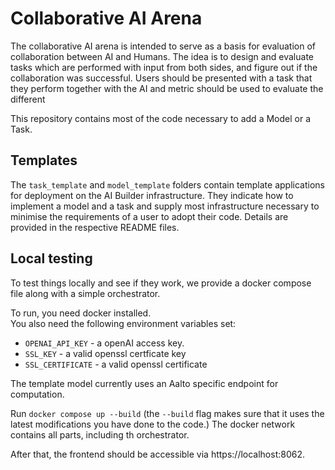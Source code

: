 # Collaborative AI Arena

The collaborative AI arena is intended to serve as a basis for evaluation of collaboration between AI and Humans. The idea is to design and evaluate tasks which are performed with input from both sides, and figure out if the collaboration was successful.
Users should be presented with a task that they perform together with the AI and metric should be used to evaluate the different

This repository contains most of the code necessary to add a Model or a Task.

## Templates

The `task_template` and `model_template` folders contain template applications for deployment on the AI Builder infrastructure.
They indicate how to implement a model and a task and supply most infrastructure necessary to minimise the requirements of a user to adopt their code.
Details are provided in the respective README files.

## Local testing

To test things locally and see if they work, we provide a docker compose file along with a simple orchestrator.

To run, you need docker installed.  
You also need the following environment variables set:

- `OPENAI_API_KEY` - a openAI access key.
- `SSL_KEY` - a valid openssl certficate key
- `SSL_CERTIFICATE` - a valid openssl certificate

The template model currently uses an Aalto specific endpoint for computation.

Run `docker compose up --build` (the `--build` flag makes sure that it uses the latest modifications you have done to the code.)
The docker network contains all parts, including th orchestrator.

After that, the frontend should be accessible via https://localhost:8062.
